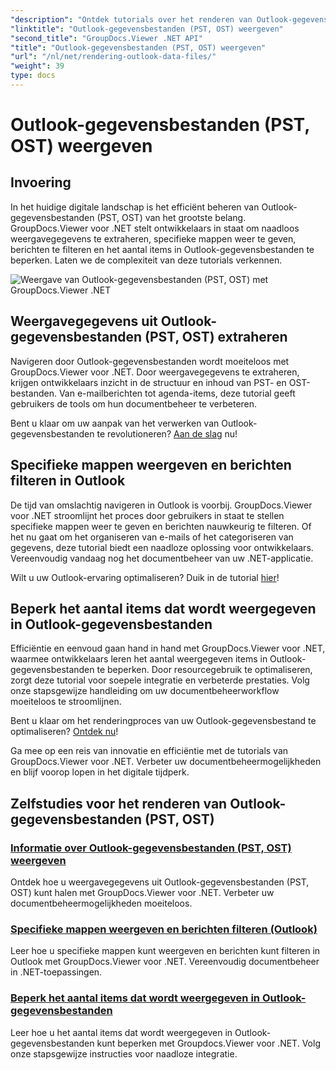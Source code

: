 ```yaml
---
"description": "Ontdek tutorials over het renderen van Outlook-gegevensbestanden (PST, OST) met GroupDocs.Viewer voor .NET. Ontdek moeiteloos efficiënte technieken voor documentbeheer."
"linktitle": "Outlook-gegevensbestanden (PST, OST) weergeven"
"second_title": "GroupDocs.Viewer .NET API"
"title": "Outlook-gegevensbestanden (PST, OST) weergeven"
"url": "/nl/net/rendering-outlook-data-files/"
"weight": 39
type: docs
---
```

# Outlook-gegevensbestanden (PST, OST) weergeven

## Invoering

In het huidige digitale landschap is het efficiënt beheren van Outlook-gegevensbestanden (PST, OST) van het grootste belang. GroupDocs.Viewer voor .NET stelt ontwikkelaars in staat om naadloos weergavegegevens te extraheren, specifieke mappen weer te geven, berichten te filteren en het aantal items in Outlook-gegevensbestanden te beperken. Laten we de complexiteit van deze tutorials verkennen.

![Weergave van Outlook-gegevensbestanden (PST, OST) met GroupDocs.Viewer .NET](/viewer/rendering-outlook-data-files/image.png)

## Weergavegegevens uit Outlook-gegevensbestanden (PST, OST) extraheren
Navigeren door Outlook-gegevensbestanden wordt moeiteloos met GroupDocs.Viewer voor .NET. Door weergavegegevens te extraheren, krijgen ontwikkelaars inzicht in de structuur en inhoud van PST- en OST-bestanden. Van e-mailberichten tot agenda-items, deze tutorial geeft gebruikers de tools om hun documentbeheer te verbeteren. 

Bent u klaar om uw aanpak van het verwerken van Outlook-gegevensbestanden te revolutioneren? [Aan de slag](./get-view-info-outlook-data-file/) nu!

## Specifieke mappen weergeven en berichten filteren in Outlook
De tijd van omslachtig navigeren in Outlook is voorbij. GroupDocs.Viewer voor .NET stroomlijnt het proces door gebruikers in staat te stellen specifieke mappen weer te geven en berichten nauwkeurig te filteren. Of het nu gaat om het organiseren van e-mails of het categoriseren van gegevens, deze tutorial biedt een naadloze oplossing voor ontwikkelaars. Vereenvoudig vandaag nog het documentbeheer van uw .NET-applicatie.

Wilt u uw Outlook-ervaring optimaliseren? Duik in de tutorial [hier](./render-specific-folders-and-filter-messages-outlook/)!

## Beperk het aantal items dat wordt weergegeven in Outlook-gegevensbestanden
Efficiëntie en eenvoud gaan hand in hand met GroupDocs.Viewer voor .NET, waarmee ontwikkelaars leren het aantal weergegeven items in Outlook-gegevensbestanden te beperken. Door resourcegebruik te optimaliseren, zorgt deze tutorial voor soepele integratie en verbeterde prestaties. Volg onze stapsgewijze handleiding om uw documentbeheerworkflow moeiteloos te stroomlijnen.

Bent u klaar om het renderingproces van uw Outlook-gegevensbestand te optimaliseren? [Ontdek nu](./limit-items-to-render-outlook-data-files/)!

Ga mee op een reis van innovatie en efficiëntie met de tutorials van GroupDocs.Viewer voor .NET. Verbeter uw documentbeheermogelijkheden en blijf voorop lopen in het digitale tijdperk.
## Zelfstudies voor het renderen van Outlook-gegevensbestanden (PST, OST)
### [Informatie over Outlook-gegevensbestanden (PST, OST) weergeven](./get-view-info-outlook-data-file/)
Ontdek hoe u weergavegegevens uit Outlook-gegevensbestanden (PST, OST) kunt halen met GroupDocs.Viewer voor .NET. Verbeter uw documentbeheermogelijkheden moeiteloos.
### [Specifieke mappen weergeven en berichten filteren (Outlook)](./render-specific-folders-and-filter-messages-outlook/)
Leer hoe u specifieke mappen kunt weergeven en berichten kunt filteren in Outlook met GroupDocs.Viewer voor .NET. Vereenvoudig documentbeheer in .NET-toepassingen.
### [Beperk het aantal items dat wordt weergegeven in Outlook-gegevensbestanden](./limit-items-to-render-outlook-data-files/)
Leer hoe u het aantal items dat wordt weergegeven in Outlook-gegevensbestanden kunt beperken met Groupdocs.Viewer voor .NET. Volg onze stapsgewijze instructies voor naadloze integratie.